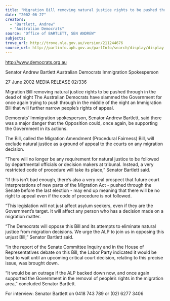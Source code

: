 ```yaml
---
title: "Migration Bill removing natural justice rights to be pushed through in the dead of night."
date: "2002-06-27"
creators:
  - "Bartlett, Andrew"
  - "Australian Democrats"
source: "Office of BARTLETT, SEN ANDREW"
subjects:
trove_url: http://trove.nla.gov.au/version/211244676
source_url: http://parlinfo.aph.gov.au/parlInfo/search/display/display.w3p;query=Id%3A%22media/pressrel/GCV66%22
---
```


 http://www.democrats.org.au

 Senator Andrew Bartlett Australian Democrats Immigration Spokesperson

 27 June 2002  MEDIA RELEASE                          02/336

 Migration Bill removing natural justice rights to be pushed through in the dead of night The Australian Democrats have slammed the Government for once again trying to push through in the middle of the night an Immigration Bill that will further narrow people’s rights of appeal.

 Democrats’ Immigration spokesperson, Senator Andrew Bartlett, said there was a major danger that the Opposition could, once again, be supporting the Government in its actions.

 The Bill, called the Migration Amendment (Procedural Fairness) Bill, will exclude natural justice as a ground of appeal to the courts on any migration decision.

 “There will no longer be any requirement for natural justice to be followed by departmental officials or decision makers at tribunal. Instead, a very restricted code of procedure will take its place,” Senator Bartlett said.

 “If this isn’t bad enough, there’s also a very real prospect that future court interpretations of new parts of the Migration Act - pushed through the Senate before the last election - may end up meaning that there will be no right to appeal even if the code of procedure is not followed.

 “This legislation will not just affect asylum seekers, even if they are the Government’s target.  It will affect any person who has a decision made on a migration matter.

 “The Democrats will oppose this Bill and its attempts to eliminate natural justice from migration decisions. We urge the ALP to join us in opposing this unjust Bill,” Senator Bartlett said.

 “In the report of the Senate Committee Inquiry and in the House of Representatives debate on this Bill, the Labor Party indicated it would be best to wait until an upcoming critical court decision, relating to this precise issue, was brought down.

 “It would be an outrage if the ALP backed down now, and once again supported the Government in the removal of people’s rights in the migration area,” concluded Senator Bartlett.

 For interview: Senator Bartlett on 0418 743 789 or (02) 6277 3406

